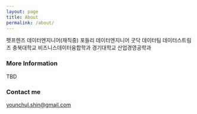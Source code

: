 ```yaml
---
layout: page
title: About
permalink: /about/
---
```


펫프렌즈 데이터엔지니어(재직중)
포들리 데이터엔지니어
굿닥 데이터팀
데이터스트림즈
충북대학교 비즈니스데이터융합학과
경기대학교 산업경영공학과

### More Information

TBD

### Contact me

[younchul.shin@gmail.com](mailto:younchul.shin@gmail.com)
